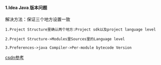 #### 1.Idea Java 版本问题
  
  解决方法：保证三个地方设置一致
  
    1.Project Structure里确认两个地方:Project sdk以及project language level
    
    2.Project Structure->Modules里Sources里的Language level

    3.Preferences->java Compiler->Per-module bytecode Version
    
   [csdn参考](http://blog.csdn.net/thousa_ho/article/details/72867352)
